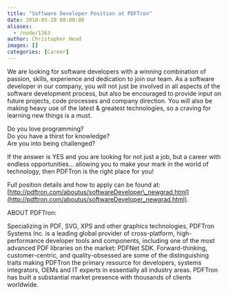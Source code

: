 ```yaml
---
title: "Software Developer Position at PDFTron"
date: 2010-05-28 08:00:00
aliases:
  - /node/1363
author: Christopher Head
images: []
categories: [Career]
---
```


We are looking for software developers with a winning combination of passion, skills, experience and dedication to join our team. As a software developer in our company, you will not just be involved in all aspects of the software development process, but also be encouraged to provide input on future projects, code processes and company direction. You will also be making heavy use of the latest & greatest technologies, so a craving for learning new things is a must.

Do you love programming? \
Do you have a thirst for knowledge? \
Are you into being challenged?

If the answer is YES and you are looking for not just a job, but a career with endless opportunities… allowing you to make your mark in the world of technology, then PDFTron is the right place for you!

Full position details and how to apply can be found at: [http://pdftron.com/aboutus/softwareDeveloper\_newgrad.html](http://pdftron.com/aboutus/softwareDeveloper_newgrad.html).

ABOUT PDFTron:

Specializing in PDF, SVG, XPS and other graphics technologies, PDFTron Systems Inc. is a leading global provider of cross-platform, high-performance developer tools and components, including one of the most advanced PDF libraries on the market: PDFNet SDK. Forward-thinking, customer-centric, and quality-obsessed are some of the distinguishing traits making PDFTron the primary resource for developers, systems integrators, OEMs and IT experts in essentially all industry areas. PDFTron has built a substantial market presence with thousands of clients worldwide.
